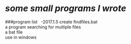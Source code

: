 *some small programs I wrote*
=============================
###program list  
-2017.1.5 create findfiles.bat   
          a program searching for multiple files   
          a bat file   
          use in windows
